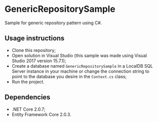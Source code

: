 # GenericRepositorySample

Sample for generic repository pattern using C#.

Usage instructions
---

- Clone this repository;
- Open solution in Visual Studio (this sample was made using Visual Studio 2017 version 15.7.1);
- Create a database named `GenericRepositorySample` in a LocalDB SQL Server instance in your machine or change the connection string to point to the database you desire in the `Context.cs` class; 
- Run the project.

Dependencies
---

- .NET Core 2.0.7;
- Entity Framework Core 2.0.3.
